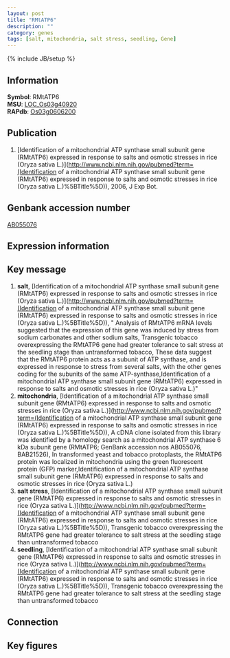```yaml
---
layout: post
title: "RMtATP6"
description: ""
category: genes
tags: [salt, mitochondria, salt stress, seedling, Gene]
---
```

{% include JB/setup %}

## Information
__Symbol__: RMtATP6  
__MSU__: [LOC_Os03g40920](http://rice.plantbiology.msu.edu/cgi-bin/ORF_infopage.cgi?orf=LOC_Os03g40920)  
__RAPdb__: [Os03g0606200](http://rapdb.dna.affrc.go.jp/viewer/gbrowse_details/irgsp1?name=Os03g0606200)  

## Publication
1. [Identification of a mitochondrial ATP synthase small subunit gene (RMtATP6) expressed in response to salts and osmotic stresses in rice (Oryza sativa L.)](http://www.ncbi.nlm.nih.gov/pubmed?term=(Identification of a mitochondrial ATP synthase small subunit gene (RMtATP6) expressed in response to salts and osmotic stresses in rice (Oryza sativa L.)%5BTitle%5D)), 2006, J Exp Bot.

## Genbank accession number
[AB055076](http://www.ncbi.nlm.nih.gov/nuccore/AB055076)

## Expression information

## Key message
1. __salt__, [Identification of a mitochondrial ATP synthase small subunit gene (RMtATP6) expressed in response to salts and osmotic stresses in rice (Oryza sativa L.)](http://www.ncbi.nlm.nih.gov/pubmed?term=(Identification of a mitochondrial ATP synthase small subunit gene (RMtATP6) expressed in response to salts and osmotic stresses in rice (Oryza sativa L.)%5BTitle%5D)), " Analysis of RMtATP6 mRNA levels suggested that the expression of this gene was induced by stress from sodium carbonates and other sodium salts, Transgenic tobacco overexpressing the RMtATP6 gene had greater tolerance to salt stress at the seedling stage than untransformed tobacco, These data suggest that the RMtATP6 protein acts as a subunit of ATP synthase, and is expressed in response to stress from several salts, with the other genes coding for the subunits of the same ATP-synthase,Identification of a mitochondrial ATP synthase small subunit gene (RMtATP6) expressed in response to salts and osmotic stresses in rice (Oryza sativa L.)"
2. __mitochondria__, [Identification of a mitochondrial ATP synthase small subunit gene (RMtATP6) expressed in response to salts and osmotic stresses in rice (Oryza sativa L.)](http://www.ncbi.nlm.nih.gov/pubmed?term=(Identification of a mitochondrial ATP synthase small subunit gene (RMtATP6) expressed in response to salts and osmotic stresses in rice (Oryza sativa L.)%5BTitle%5D)),  A cDNA clone isolated from this library was identified by a homology search as a mitochondrial ATP synthase 6 kDa subunit gene (RMtATP6; GenBank accession nos AB055076, BAB21526), In transformed yeast and tobacco protoplasts, the RMtATP6 protein was localized in mitochondria using the green fluorescent protein (GFP) marker,Identification of a mitochondrial ATP synthase small subunit gene (RMtATP6) expressed in response to salts and osmotic stresses in rice (Oryza sativa L.)
3. __salt stress__, [Identification of a mitochondrial ATP synthase small subunit gene (RMtATP6) expressed in response to salts and osmotic stresses in rice (Oryza sativa L.)](http://www.ncbi.nlm.nih.gov/pubmed?term=(Identification of a mitochondrial ATP synthase small subunit gene (RMtATP6) expressed in response to salts and osmotic stresses in rice (Oryza sativa L.)%5BTitle%5D)),  Transgenic tobacco overexpressing the RMtATP6 gene had greater tolerance to salt stress at the seedling stage than untransformed tobacco
4. __seedling__, [Identification of a mitochondrial ATP synthase small subunit gene (RMtATP6) expressed in response to salts and osmotic stresses in rice (Oryza sativa L.)](http://www.ncbi.nlm.nih.gov/pubmed?term=(Identification of a mitochondrial ATP synthase small subunit gene (RMtATP6) expressed in response to salts and osmotic stresses in rice (Oryza sativa L.)%5BTitle%5D)),  Transgenic tobacco overexpressing the RMtATP6 gene had greater tolerance to salt stress at the seedling stage than untransformed tobacco

## Connection

## Key figures


